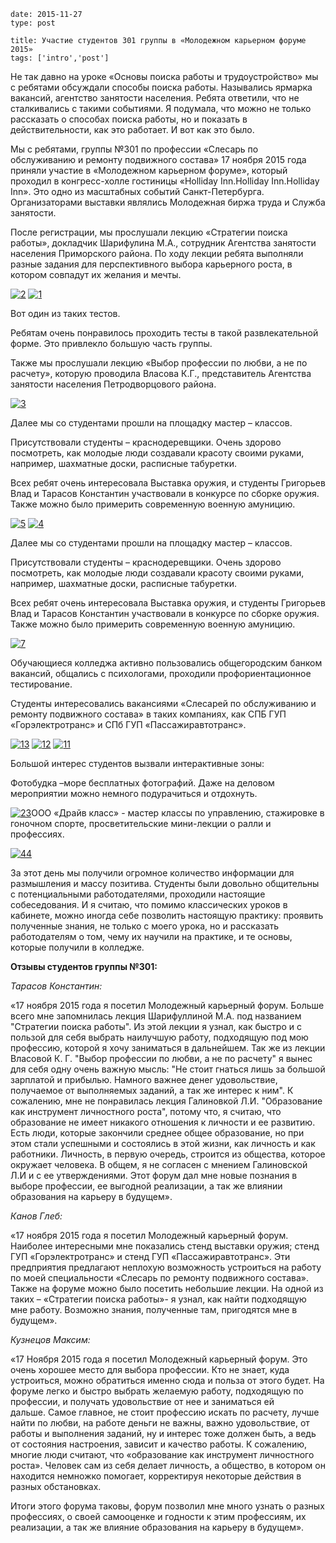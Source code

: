 ```
date: 2015-11-27
type: post

title: Участие студентов 301 группы в «Молодежном карьерном форуме 2015»
tags: ['intro','post']
```

Не так давно на уроке «Основы поиска работы и трудоустройство» мы с ребятами обсуждали способы поиска работы. Назывались ярмарка вакансий, агентство занятости населения. Ребята ответили, что не сталкивались с такими событиями. Я подумала, что можно не только рассказать о способах поиска работы, но и показать в действительности, как это работает. И вот как это было.

Мы с ребятами, группы №301 по профессии «Слесарь по обслуживанию и ремонту подвижного состава» 17 ноября 2015 года приняли участие в «Молодежном карьерном форуме», который проходил в конгресс-холле гостиницы «Holliday Inn.Holliday Inn.Holliday Inn». Это одно из масштабных событий Санкт-Петербурга. Организаторами выставки являлись Молодежная биржа труда и Служба занятости.

После регистрации, мы прослушали лекцию «Стратегии поиска работы», докладчик Шарифулина М.А., сотрудник Агентства занятости населения Приморского района. По ходу лекции ребята выполняли разные задания для перспективного выбора карьерного роста, в котором совпадут их желания и мечты.

[![2](/images/2.jpg)](/images/2.jpg) [![1](/images/1.jpg)](/images/1.jpg)

Вот один из таких тестов.

Ребятам очень понравилось проходить тесты в такой развлекательной форме. Это привлекло большую часть группы.

Также мы прослушали лекцию «Выбор профессии по любви, а не по расчету», которую проводила Власова К.Г., представитель Агентства занятости населения Петродворцового района.

[![3](/images/3.jpg)](/images/3.jpg)

Далее мы со студентами прошли на площадку мастер – классов.

Присутствовали студенты – краснодеревщики. Очень здорово посмотреть, как молодые люди создавали красоту своими руками, например, шахматные доски, расписные табуретки.

Всех ребят очень интересовала Выставка оружия, и студенты Григорьев Влад и Тарасов Константин участвовали в конкурсе по сборке оружия. Также можно было примерить современную военную амуницию.

[![5](/images/5.jpg)](/images/5.jpg) [![4](/images/4.jpg)](/images/4.jpg)

Далее мы со студентами прошли на площадку мастер – классов.

Присутствовали студенты – краснодеревщики. Очень здорово посмотреть, как молодые люди создавали красоту своими руками, например, шахматные доски, расписные табуретки.

Всех ребят очень интересовала Выставка оружия, и студенты Григорьев Влад и Тарасов Константин участвовали в конкурсе по сборке оружия. Также можно было примерить современную военную амуницию.

[![7](/images/7.jpg)](/images/7.jpg)

Обучающиеся колледжа активно пользовались общегородским банком вакансий, общались с психологами, проходили профориентационное тестирование.

Студенты интересовались вакансиями «Слесарей по обслуживанию и ремонту подвижного состава» в таких компаниях, как СПБ ГУП «Горэлектротранс» и СПб ГУП «Пассажиравтотранс».

[![13](/images/13.jpg)](/images/13.jpg) [![12](/images/12.jpg)](/images/12.jpg) [![11](/images/11.jpg)](/images/11.jpg)

Большой интерес студентов вызвали интерактивные зоны:

Фотобудка –море бесплатных фотографий. Даже на деловом мероприятии можно немного подурачиться и отдохнуть.

[![23](/images/23.jpg)](/images/23.jpg)ООО «Драйв класс» - мастер классы по управлению, стажировке в гоночном спорте, просветительские мини-лекции о ралли и профессиях.

[![44](/images/44.jpg)](/images/44.jpg)

За этот день мы получили огромное количество информации для размышления и массу позитива. Студенты были довольно общительны с потенциальными работодателями, проходили настоящие собеседования. И я считаю, что помимо классических уроков в кабинете, можно иногда себе позволить настоящую практику: проявить полученные знания, не только с моего урока, но и рассказать работодателям о том, чему их научили на практике, и те основы, которые получили в колледже.

**Отзывы студентов группы №301:**

*Тарасов Константин:*

«17 ноября 2015 года я посетил Молодежный карьерный форум. Больше всего мне запомнилась лекция Шарифуллиной М.А. под названием "Стратегии поиска работы". Из этой лекции я узнал, как быстро и с пользой для себя выбрать наилучшую работу, подходящую под мою профессию, которой я хочу заниматься в дальнейшем. Так же из лекции Власовой К. Г. "Выбор профессии по любви, а не по расчету" я вынес для себя одну очень важную мысль: "Не стоит гнаться лишь за большой зарплатой и прибылью. Намного важнее денег удовольствие, получаемое от выполняемых заданий, а так же интерес к ним". К сожалению, мне не понравилась лекция Галиновкой Л.И. "Образование как инструмент личностного роста", потому что, я считаю, что образование не имеет никакого отношения к личности и ее развитию. Есть люди, которые закончили среднее общее образование, но при этом стали успешными и состоялись в этой жизни, как личность и как работники. Личность, в первую очередь, строится из общества, которое окружает человека. В общем, я не согласен с мнением Галиновской Л.И и с ее утверждениями. Этот форум дал мне новые познания в выборе профессии, ее выгодной реализации, а так же влиянии образования на карьеру в будущем».

*Канов Глеб:*

«17 ноября 2015 года я посетил Молодежный карьерный форум. Наиболее интересными мне показались стенд выставки оружия; стенд ГУП «Горэлектротранс» и стенд ГУП «Пассажиравтотранс». Эти предприятия предлагают неплохую возможность устроиться на работу по моей специальности «Слесарь по ремонту подвижного состава». Также на форуме можно было посетить небольшие лекции. На одной из таких – «Стратегии поиска работы»- я узнал, как найти подходящую мне работу. Возможно знания, полученные там, пригодятся мне в будущем».

*Кузнецов Максим:*

«17 Ноября 2015 года я посетил Молодежный карьерный форум. Это очень хорошее место для выбора профессии. Кто не знает, куда устроиться, можно обратиться именно сюда и польза от этого будет. На форуме легко и быстро выбрать желаемую работу, подходящую по профессии, и получать удовольствие от нее и заниматься ей дальше. Самое главное, не стоит профессию искать по расчету, лучше найти по любви, на работе деньги не важны, важно удовольствие, от работы и выполнения заданий, ну и интерес тоже должен быть, а ведь от состояния настроения, зависит и качество работы. К сожалению, многие люди считают, что «образование как инструмент личностного роста». Человек сам из себя делает личность, а общество, в котором он находится немножко помогает, корректируя некоторые действия в разных обстановках.

Итоги этого форума таковы, форум позволил мне много узнать о разных профессиях, о своей самооценке и годности к этим профессиям, их реализации, а так же влияние образования на карьеру в будущем».
